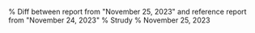 % Diff between report from "November 25, 2023" and reference report from "November 24, 2023"
% Strudy
% November 25, 2023


